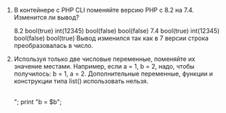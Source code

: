 1.	В контейнере с PHP CLI поменяйте версию PHP с 8.2 на 7.4. Изменится ли вывод?
    <?php
    $a = 5;
    $b = '05';
    var_dump($a == $b);
    var_dump((int)'012345');
    var_dump((float)123.0 === (int)123.0);
    var_dump(0 == 'hello, world');
    ?>
    8.2
    bool(true) int(12345) bool(false) bool(false)
    7.4
    bool(true) int(12345) bool(false) bool(true)
    Вывод изменился так как в 7 версии строка преобразовалась в число.
  	
3.	Используя только две числовые переменные, поменяйте их значение местами. Например, если a = 1, b = 2, надо, чтобы получилось: b = 1, a = 2. Дополнительные переменные, функции и конструкции типа list() использовать нельзя.
    <?php
    $a = 1;
    $b = 2;
    
    $b = $a++;
    
    print 'a = ' . $a;
    echo "</br><br>";
    print "b =  $b";
